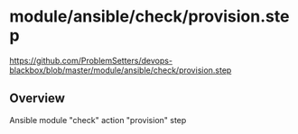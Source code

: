 # module/ansible/check/provision.step

https://github.com/ProblemSetters/devops-blackbox/blob/master/module/ansible/check/provision.step

## Overview

Ansible module "check" action "provision" step


